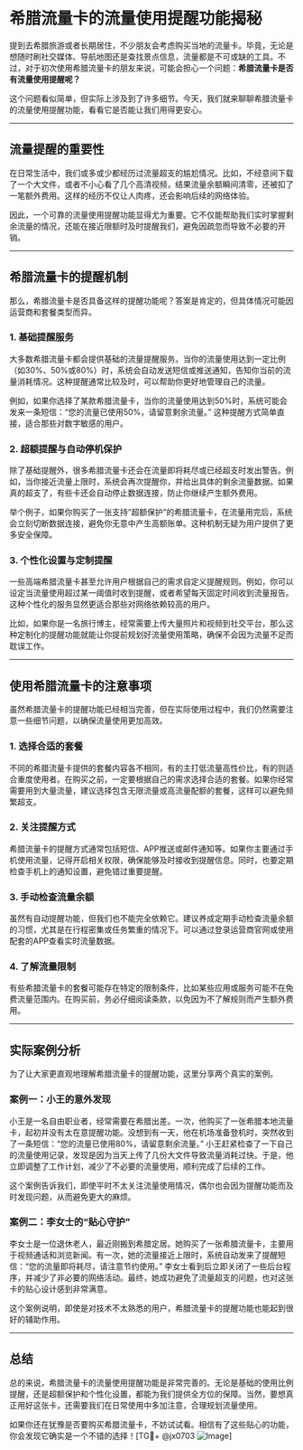 # 希腊流量卡的流量使用提醒功能揭秘

提到去希腊旅游或者长期居住，不少朋友会考虑购买当地的流量卡。毕竟，无论是想随时刷社交媒体、导航地图还是查找景点信息，流量都是不可或缺的工具。不过，对于初次使用希腊流量卡的朋友来说，可能会担心一个问题：**希腊流量卡是否有流量使用提醒呢？**

这个问题看似简单，但实际上涉及到了许多细节。今天，我们就来聊聊希腊流量卡的流量使用提醒功能，看看它是否能让我们用得更安心。

---

## 流量提醒的重要性

在日常生活中，我们或多或少都经历过流量超支的尴尬情况。比如，不经意间下载了一个大文件，或者不小心看了几个高清视频，结果流量余额瞬间清零，还被扣了一笔额外费用。这样的经历不仅让人肉疼，还会影响后续的网络体验。

因此，一个可靠的流量使用提醒功能显得尤为重要。它不仅能帮助我们实时掌握剩余流量的情况，还能在接近限额时及时提醒我们，避免因疏忽而导致不必要的开销。

---

## 希腊流量卡的提醒机制

那么，希腊流量卡是否具备这样的提醒功能呢？答案是肯定的，但具体情况可能因运营商和套餐类型而异。

### 1. **基础提醒服务**
大多数希腊流量卡都会提供基础的流量提醒服务。当你的流量使用达到一定比例（如30%、50%或80%）时，系统会自动发送短信或推送通知，告知你当前的流量消耗情况。这种提醒通常比较及时，可以帮助你更好地管理自己的流量。

例如，如果你选择了某款希腊流量卡，当你的流量使用达到50%时，系统可能会发来一条短信：“您的流量已使用50%，请留意剩余流量。” 这种提醒方式简单直接，适合那些对数字敏感的用户。

### 2. **超额提醒与自动停机保护**
除了基础提醒外，很多希腊流量卡还会在流量即将耗尽或已经超支时发出警告。例如，当你接近流量上限时，系统会再次提醒你，并给出具体的剩余流量数据。如果真的超支了，有些卡还会自动停止数据连接，防止你继续产生额外费用。

举个例子，如果你购买了一张支持“超额保护”的希腊流量卡，在流量用完后，系统会立刻切断数据连接，避免你无意中产生高额账单。这种机制无疑为用户提供了更多安全保障。

### 3. **个性化设置与定制提醒**
一些高端希腊流量卡甚至允许用户根据自己的需求自定义提醒规则。例如，你可以设定当流量使用超过某一阈值时收到提醒，或者希望每天固定时间收到流量报告。这种个性化的服务显然更适合那些对网络依赖较高的用户。

比如，如果你是一名旅行博主，经常需要上传大量照片和视频到社交平台，那么这种定制化的提醒功能就能让你提前规划好流量使用策略，确保不会因为流量不足而耽误工作。

---

## 使用希腊流量卡的注意事项

虽然希腊流量卡的提醒功能已经相当完善，但在实际使用过程中，我们仍然需要注意一些细节问题，以确保流量使用更加高效。

### 1. **选择合适的套餐**
不同的希腊流量卡提供的套餐内容各不相同，有的主打低流量高性价比，有的则适合重度使用者。在购买之前，一定要根据自己的需求选择合适的套餐。如果你经常需要用到大量流量，建议选择包含无限流量或高流量配额的套餐，这样可以避免频繁超支。

### 2. **关注提醒方式**
希腊流量卡的提醒方式通常包括短信、APP推送或邮件通知等。如果你主要通过手机使用流量，记得开启相关权限，确保能够及时接收到提醒信息。同时，也要定期检查手机上的通知设置，避免错过重要提醒。

### 3. **手动检查流量余额**
虽然有自动提醒功能，但我们也不能完全依赖它。建议养成定期手动检查流量余额的习惯，尤其是在行程密集或任务繁重的情况下。可以通过登录运营商官网或使用配套的APP查看实时流量数据。

### 4. **了解流量限制**
有些希腊流量卡的套餐可能存在特定的限制条件，比如某些应用或服务可能不在免费流量范围内。在购买前，务必仔细阅读条款，以免因为不了解规则而产生额外费用。

---

## 实际案例分析

为了让大家更直观地理解希腊流量卡的提醒功能，这里分享两个真实的案例。

### 案例一：小王的意外发现
小王是一名自由职业者，经常需要在希腊出差。一次，他购买了一张希腊本地流量卡，起初并没有太在意提醒功能。没想到有一天，他在机场准备登机时，突然收到了一条短信：“您的流量已使用80%，请留意剩余流量。” 小王赶紧检查了一下自己的流量使用记录，发现是因为当天上传了几份大文件导致流量消耗过快。于是，他立即调整了工作计划，减少了不必要的流量使用，顺利完成了后续的工作。

这个案例告诉我们，即使平时不太关注流量使用情况，偶尔也会因为提醒功能而及时发现问题，从而避免更大的麻烦。

### 案例二：李女士的“贴心守护”
李女士是一位退休老人，最近刚搬到希腊定居。她购买了一张希腊流量卡，主要用于视频通话和浏览新闻。有一次，她的流量接近上限时，系统自动发来了提醒短信：“您的流量即将耗尽，请注意节约使用。” 李女士看到后立即关闭了一些后台程序，并减少了非必要的网络活动。最终，她成功避免了流量超支的问题，也对这张卡的贴心设计感到非常满意。

这个案例说明，即使是对技术不太熟悉的用户，希腊流量卡的提醒功能也能起到很好的辅助作用。

---

## 总结

总的来说，希腊流量卡的流量使用提醒功能是非常完善的。无论是基础的使用比例提醒，还是超额保护和个性化设置，都能为我们提供全方位的保障。当然，要想真正用好这张卡，还需要我们在日常使用中多加注意，合理规划流量使用。

如果你还在犹豫是否要购买希腊流量卡，不妨试试看。相信有了这些贴心的功能，你会发现它确实是一个不错的选择！[TG💪+ @jx0703 ![Image](https://github.com/user-attachments/assets/dbca1d08-cadb-493c-b0ec-ad6f7a83f270)]